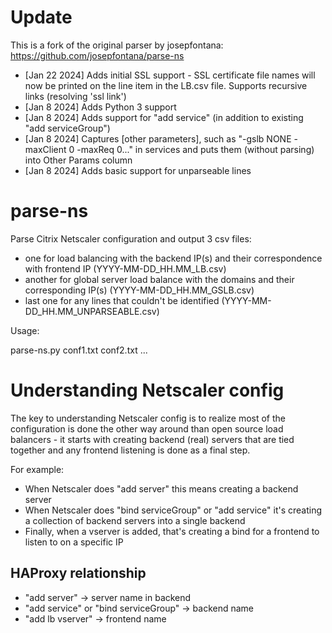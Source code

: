 # Update

This is a fork of the original parser by josepfontana: https://github.com/josepfontana/parse-ns

- [Jan 22 2024] Adds initial SSL support - SSL certificate file names will now be printed on the line item in the LB.csv file. Supports recursive links (resolving 'ssl link')
- [Jan 8 2024] Adds Python 3 support
- [Jan 8 2024] Adds support for "add service" (in addition to existing "add serviceGroup")
- [Jan 8 2024] Captures [other parameters], such as "-gslb NONE -maxClient 0 -maxReq 0..." in services and puts them (without parsing) into Other Params column
- [Jan 8 2024] Adds basic support for unparseable lines


# parse-ns
Parse Citrix Netscaler configuration and output 3 csv files:
  - one for load balancing with the backend IP(s) and their correspondence with frontend IP (YYYY-MM-DD_HH.MM_LB.csv)
  - another for global server load balance with the domains and their corresponding IP(s) (YYYY-MM-DD_HH.MM_GSLB.csv)
  - last one for any lines that couldn't be identified (YYYY-MM-DD_HH.MM_UNPARSEABLE.csv)


Usage:

  parse-ns.py conf1.txt conf2.txt ...


# Understanding Netscaler config

The key to understanding Netscaler config is to realize most of the
configuration is done the other way around than open source load balancers - it
starts with creating backend (real) servers that are tied together and any
frontend listening is done as a final step.

For example:

- When Netscaler does "add server" this means creating a backend server
- When Netscaler does "bind serviceGroup" or "add service" it's creating a collection of backend servers into a single backend
- Finally, when a vserver is added, that's creating a bind for a frontend to listen to on a specific IP


## HAProxy relationship

- "add server" -> server name in backend
- "add service" or "bind serviceGroup" -> backend name
- "add lb vserver" -> frontend name
